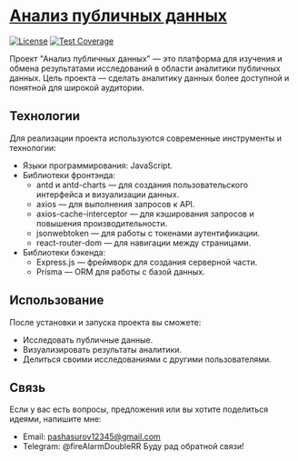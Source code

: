 # [Анализ публичных данных](https://publicdata-frontend.vercel.app/)

[![License](https://img.shields.io/badge/license-MIT-blue.svg)](LICENSE)
[![Test Coverage](https://api.codeclimate.com/v1/badges/0728259cc167e179f4c3/maintainability)](https://api.codeclimate.com/v1/badges/0728259cc167e179f4c3/maintainability)

Проект "Анализ публичных данных" — это платформа для изучения и обмена результатами исследований в области аналитики публичных данных. Цель проекта — сделать аналитику данных более доступной и понятной для широкой аудитории.

## Технологии
Для реализации проекта используются современные инструменты и технологии:
* Языки программирования: JavaScript.
* Библиотеки фронтэнда:
  - antd и antd-charts — для создания пользовательского интерфейса и визуализации данных.
  - axios — для выполнения запросов к API.
  - axios-cache-interceptor — для кэширования запросов и повышения производительности.
  - jsonwebtoken — для работы с токенами аутентификации.
  - react-router-dom — для навигации между страницами.
* Библиотеки бэкенда:
  - Express.js — фреймворк для создания серверной части.
  - Prisma — ORM для работы с базой данных.

## Использование
После установки и запуска проекта вы сможете:
* Исследовать публичные данные.
* Визуализировать результаты аналитики.
* Делиться своими исследованиями с другими пользователями.

## Связь
Если у вас есть вопросы, предложения или вы хотите поделиться идеями, напишите мне:
* Email: pashasurov12345@gmail.com
* Telegram: @fireAlarmDoubleRR
Буду рад обратной связи!

